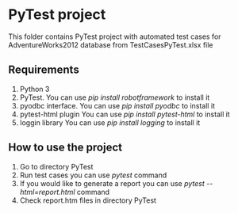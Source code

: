 
# PyTest project
This folder contains PyTest project with automated test cases for AdventureWorks2012 database from TestCasesPyTest.xlsx file
## Requirements
1. Python 3
2. PyTest. You can use _pip install robotframework_ to install it 
3. pyodbc interface. You can use _pip install pyodbc_ to install it
4. pytest-html plugin You can use _pip install pytest-html_ to install it
5. loggin library You can use _pip install logging_ to install it
## How to use the project
1. Go to directory PyTest
2. Run test cases you can use _pytest_ command
3. If you would like to generate a report you can use _pytest --html=report.html_ command
4. Check report.htm files in directory PyTest
